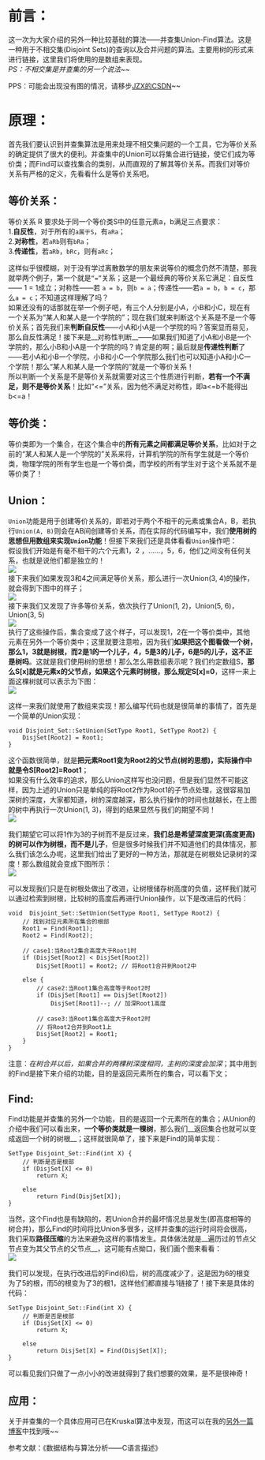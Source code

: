 # 前言：
这一次为大家介绍的另外一种比较基础的算法——并查集Union-Find算法。这是一种用于不相交集(Disjoint Sets)的查询以及合并问题的算法。主要用树的形式来进行链接，这里我们将使用的是数组来表现。  
*PS：不相交集是并查集的另一个说法~~*  

PPS：可能会出现没有图的情况，请移步[JZX的CSDN](http://blog.csdn.net/weixin_41427400/article/details/79601350)~~  

# 原理：
首先我们要认识到并查集算法是用来处理不相交集问题的一个工具，它为等价关系的确定提供了很大的便利。并查集中的Union可以将集合进行链接，使它们成为等价类；而Find可以查找集合的类别，从而直观的了解其等价关系。而我们对等价关系有严格的定义，先看看什么是等价关系吧。  

## 等价关系：
等价关系 R 要求处于同一个等价类S中的任意元素a，b满足三点要求：  
1.**自反性**，对于所有的`a属于S`，有`aRa`；  
2.__对称性__，若`aRb`则有`bRa`；  
3.**传递性**，若`aRb`，`bRc`，则有`aRc`；  

这样似乎很模糊，对于没有学过离散数学的朋友来说等价的概念仍然不清楚，那我就举两个例子，第一个就是`“=”`关系；这是一个最经典的等价关系它满足：自反性—— 1 = 1成立；对称性——若 `a = b`，则`b = a`；传递性——若`a = b`，`b = c`，那么`a = c`；不知道这样理解了吗？  
如果还没有的话那就在举一个例子吧，有三个人分别是小A，小B和小C，现在有一个关系为“某人和某人是一个学院的”；现在我们就来判断这个关系是不是一个等价关系；首先我们来**判断自反性**——小A和小A是一个学院的吗？答案显而易见，那么自反性满足！接下来是__对称性判断__——如果我们知道了小A和小B是一个学院的，那么小B和小A是一个学院的吗？肯定是的啊；最后就是**传递性判断**了——若小A和小B一个学院，小B和小C一个学院那么我们也可以知道小A和小C一个学院！那么“某人和某人是一个学院的”就是一个等价关系！  
所以判断一个关系是不是等价关系就需要对这三个性质进行判断，**若有一个不满足，则不是等价关系**！比如“<=”关系，因为他不满足对称性，即a<=b不能得出b<=a！  

## 等价类：
等价类即为一个集合，在这个集合中的**所有元素之间都满足等价关系**，比如对于之前的“某人和某人是一个学院的”关系来将，计算机学院的所有学生就是一个等价类，物理学院的所有学生也是一个等价类，而学校的所有学生对于这个关系就不是等价类了！  

## Union：
`Union`功能是用于创建等价关系的，即若对于两个不相干的元素或集合A，B，若执行`Union(A, B)`则会在AB间创建等价关系，而在实际的代码编写中，我们**使用树的思想但用数组来实现`Union`功能**！但接下来我们还是具体看看`Union`操作吧：  
假设我们开始是有毫不相干的六个元素1，2 ，......，5，6，他们之间没有任何关系，也就是说他们都是独立的！  
![](//img-blog.csdn.net/20180318164438727?watermark/2/text/Ly9ibG9nLmNzZG4ubmV0L3dlaXhpbl80MTQyNzQwMA==/font/5a6L5L2T/fontsize/400/fill/I0JBQkFCMA==/dissolve/70)  
接下来我们如果发现3和4之间满足等价关系，那么进行一次Union(3, 4)的操作，就会得到下图中的样子；  
![](//img-blog.csdn.net/20180318164701171?watermark/2/text/Ly9ibG9nLmNzZG4ubmV0L3dlaXhpbl80MTQyNzQwMA==/font/5a6L5L2T/fontsize/400/fill/I0JBQkFCMA==/dissolve/70)  
接下来我们又发现了许多等价关系，依次执行了Union(1, 2)，Union(5, 6)，Union(3, 5)  
![](//img-blog.csdn.net/20180318165137102?watermark/2/text/Ly9ibG9nLmNzZG4ubmV0L3dlaXhpbl80MTQyNzQwMA==/font/5a6L5L2T/fontsize/400/fill/I0JBQkFCMA==/dissolve/70)  
执行了这些操作后，集合变成了这个样子，可以发现1，2在一个等价类中，其他元素在另外一个等价类中；这里就要注意啦，因为我们**如果把这个图看做一个树，那么1，3就是树根，而2是1的一个儿子，4，5是3的儿子，6是5的儿子，这不正是树吗**。这就是我们使用树的思想！那么怎么用数组表示呢？我们约定数组S，__那么S[x]就是元素x的父节点，如果这个元素时树根，那么规定S[x]=0__，这样一来上面这棵树就可以表示为下图：  
![](//img-blog.csdn.net/20180318170044851?watermark/2/text/Ly9ibG9nLmNzZG4ubmV0L3dlaXhpbl80MTQyNzQwMA==/font/5a6L5L2T/fontsize/400/fill/I0JBQkFCMA==/dissolve/70)  

这样一来我们就使用了数组来实现！那么编写代码也就是很简单的事情了，首先是一个简单的Union实现：  

	void Disjoint_Set::SetUnion(SetType Root1, SetType Root2) {  
   		DisjSet[Root2] = Root1;  
	}  
这个函数很简单，就是**把元素Root1变为Root2的父节点(树的思想)，实际操作中就是令S[Root2]=Root1**；  
如果没有什么效率的追求，那么Union这样写也没问题，但是我们显然不可能这样，因为上述的Union只是单纯的将Root2作为Root1的子节点处理，这很容易加深树的深度，大家都知道，树的深度越深，那么执行操作的时间也就越长，在上图的树中再执行一次Union(1, 3)，得到的结果显然与我们的期望不同！  
![](//img-blog.csdn.net/20180318171001413?watermark/2/text/Ly9ibG9nLmNzZG4ubmV0L3dlaXhpbl80MTQyNzQwMA==/font/5a6L5L2T/fontsize/400/fill/I0JBQkFCMA==/dissolve/70)  

 我们期望它可以将1作为3的子树而不是反过来，**我们总是希望深度更深(高度更高)的树可以作为树根，而不是儿子**，但是很多时候我们并不知道他们的具体情况，那么我们该怎么办呢，这里我们给出了更好的一种方法，那就是在树根处记录树的深度！那么数组就会变成下图所示：  
![](//img-blog.csdn.net/20180318171850697?watermark/2/text/Ly9ibG9nLmNzZG4ubmV0L3dlaXhpbl80MTQyNzQwMA==/font/5a6L5L2T/fontsize/400/fill/I0JBQkFCMA==/dissolve/70)

可以发现我们只是在树根处做出了改进，让树根储存树高度的负值，这样我们就可以通过检索到树根，比较树的高度后再进行Union操作，以下是改进后的代码：  

	void  Disjoint_Set::SetUnion(SetType Root1, SetType Root2) {  
	    // 找到对应元素所在集合的根部  
	    Root1 = Find(Root1);  
	    Root2 = Find(Root2);  
	  
	    // case1:当Root2集合高度大于Root1时  
	    if (DisjSet[Root2] < DisjSet[Root2])  
	        DisjSet[Root1] = Root2; // 将Root1合并到Root2中  
	  
	    else {  
	        // case2:当Root1集合高度等于Root2时  
	        if (DisjSet[Root1] == DisjSet[Root2])  
	            DisjSet[Root1]--; // 加深Root1高度  
	          
	        // case3:当Root1集合高度大于Root2时  
	        // 将Root2合并到Root1上  
	        DisjSet[Root2] = Root1;  
	    }  
	}
注意：*在树合并以后，如果合并的两棵树深度相同，主树的深度会加深*；其中用到的Find是接下来介绍的功能，目的是返回元素所在的集合，可以看下文；  

## Find:
Find功能是并查集的另外一个功能，目的是返回一个元素所在的集合；从Union的介绍中我们可以看出来，**一个等价类就是一棵树**，那么我们__返回集合也就可以变成返回一个树的树根__；这样就很简单了，接下来是Find的简单实现：  

	SetType Disjoint_Set::Find(int X) {  
	    // 判断是否是根部  
	    if (DisjSet[X] <= 0)  
	        return X;  
	  
	    else  
	        return Find(DisjSet[X]);  
	}  
当然，这个Find也是有缺陷的，若Union合并的最坏情况总是发生(即高度相等的树合并)，那么Find的时间将比Union多很多，这样并查集的运行时间将会很高，我们采取**路径压缩**的方法来避免这样的事情发生。具体做法就是__遍历过的节点父节点变为其父节点的父节点__，这可能有点拗口，我们画个图来看看：  
![](//img-blog.csdn.net/20180318173844904?watermark/2/text/Ly9ibG9nLmNzZG4ubmV0L3dlaXhpbl80MTQyNzQwMA==/font/5a6L5L2T/fontsize/400/fill/I0JBQkFCMA==/dissolve/70)

我们可以发现，在执行改进后的Find(6)后，树的高度减少了，这是因为6的根变为了5的根，而5的根变为了3的根1，这样他们都直接与1链接了！接下来是具体的代码：  

	SetType Disjoint_Set::Find(int X) {  
	    // 判断是否是根部  
	    if (DisjSet[X] <= 0)  
	        return X;  
	  
	    else  
	        return DisjSet[X] = Find(DisjSet[X]);  
	}  
可以看见我们只做了一点小小的改进就得到了我们想要的效果，是不是很神奇！  

## 应用：
关于并查集的一个具体应用可已在Kruskal算法中发现，而这可以在我的[另外一篇博客](http://blog.csdn.net/weixin_41427400/article/details/79436369)中找到哦~~  

参考文献：《数据结构与算法分析——C语言描述》  
